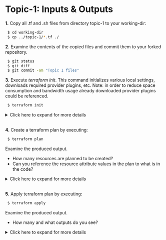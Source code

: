 # Topic-1: Inputs & Outputs

**1.** Copy all .tf and .sh files from directory topic-1 to your working-dir:
```bash
 $ cd working-dir
 $ cp ../topic-1/*.tf ./
```

**2.** Examine the contents of the copied files and commit them to your forked repository.

```bash
 $ git status
 $ git diff
 $ git commit -am "Topic 1 files"
```

**3.** Execute *terraform init*. This command initializes various local settings, downloads required provider plugins, etc. 
Note: in order to reduce space consumption and bandwidth usage already downloaded provider plugins could be referenced.

```bash
 $ terraform init
```

<details><summary>Click here to expand for more details</summary>
<p>

```
 $ terraform init

Initializing provider plugins...

The following providers do not have any version constraints in configuration,
so the latest version was installed.

To prevent automatic upgrades to new major versions that may contain breaking
changes, it is recommended to add version = "..." constraints to the
corresponding provider blocks in configuration, with the constraint strings
suggested below.

* provider.aws: version = "~> 1.54"

Terraform has been successfully initialized!

You may now begin working with Terraform. Try running "terraform plan" to see
any changes that are required for your infrastructure. All Terraform commands
should now work.

If you ever set or change modules or backend configuration for Terraform,
rerun this command to reinitialize your working directory. If you forget, other
commands will detect it and remind you to do so if necessary.

```
</p>
</details>
</br>

**4.** Create a terraform plan by executing:

```bash
 $ terraform plan
```

Examine the produced output. 
 
 - How many resources are planned to be created? 
 - Can you reference the resource attribute values in the plan to what is in the code? 

<details><summary>Click here to expand for more details</summary>
<p>


```
 $ terraform plan
Refreshing Terraform state in-memory prior to plan...
The refreshed state will be used to calculate this plan, but will not be
persisted to local or remote state storage.


------------------------------------------------------------------------

An execution plan has been generated and is shown below.
Resource actions are indicated with the following symbols:
  + create

Terraform will perform the following actions:

  + aws_eip.nat[0]
      id:                               <computed>
      allocation_id:                    <computed>
      association_id:                   <computed>
      domain:                           <computed>
      instance:                         <computed>

...
[ Some output removed ]
...
       main_route_table_id:              <computed>
       owner_id:                         <computed>
       tags.%:                           "1"
       tags.Name:                        "arya-stark-default"
 
 
 Plan: 20 to add, 0 to change, 0 to destroy.
 
 ------------------------------------------------------------------------
 
 Note: You didn't specify an "-out" parameter to save this plan, so Terraform
 can't guarantee that exactly these actions will be performed if
 "terraform apply" is subsequently run.

```

</p>
</details>
</br>

**5.** Apply terraform plan by executing:

```bash
 $ terraform apply
```

Examine the produced output. 
 - How many and what outputs do you see? 

<details><summary>Click here to expand for more details</summary>
<p>

```
 $ terraform apply

...
[ Some output removed ]
...

Plan: 20 to add, 0 to change, 0 to destroy.

Do you want to perform these actions?
  Terraform will perform the actions described above.
  Only 'yes' will be accepted to approve.

  Enter a value: yes

...
[ Some output removed ]
...

  route_table_id:             "" => "rtb-09941142fc5deb2a5"
  state:                      "" => "<computed>"
aws_route.private[1]: Creation complete after 1s (ID: r-rtb-09941142fc5deb2a51080289494)
aws_route.private[0]: Creation complete after 1s (ID: r-rtb-006af3b96b178f37a1080289494)

Apply complete! Resources: 20 added, 0 changed, 0 destroyed.

Outputs:

vpc_id = vpc-0dc49a0686a231015

```
</p>
</details>
</br>